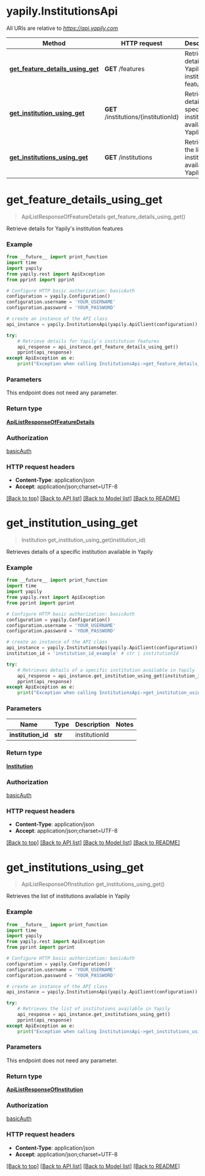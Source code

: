 # yapily.InstitutionsApi

All URIs are relative to *https://api.yapily.com*

Method | HTTP request | Description
------------- | ------------- | -------------
[**get_feature_details_using_get**](InstitutionsApi.md#get_feature_details_using_get) | **GET** /features | Retrieve details for Yapily&#39;s institution features
[**get_institution_using_get**](InstitutionsApi.md#get_institution_using_get) | **GET** /institutions/{institutionId} | Retrieves details of a specific institution available in Yapily
[**get_institutions_using_get**](InstitutionsApi.md#get_institutions_using_get) | **GET** /institutions | Retrieves the list of institutions available in Yapily


# **get_feature_details_using_get**
> ApiListResponseOfFeatureDetails get_feature_details_using_get()

Retrieve details for Yapily's institution features

### Example
```python
from __future__ import print_function
import time
import yapily
from yapily.rest import ApiException
from pprint import pprint

# Configure HTTP basic authorization: basicAuth
configuration = yapily.Configuration()
configuration.username = 'YOUR_USERNAME'
configuration.password = 'YOUR_PASSWORD'

# create an instance of the API class
api_instance = yapily.InstitutionsApi(yapily.ApiClient(configuration))

try:
    # Retrieve details for Yapily's institution features
    api_response = api_instance.get_feature_details_using_get()
    pprint(api_response)
except ApiException as e:
    print("Exception when calling InstitutionsApi->get_feature_details_using_get: %s\n" % e)
```

### Parameters
This endpoint does not need any parameter.

### Return type

[**ApiListResponseOfFeatureDetails**](ApiListResponseOfFeatureDetails.md)

### Authorization

[basicAuth](../README.md#basicAuth)

### HTTP request headers

 - **Content-Type**: application/json
 - **Accept**: application/json;charset=UTF-8

[[Back to top]](#) [[Back to API list]](../README.md#documentation-for-api-endpoints) [[Back to Model list]](../README.md#documentation-for-models) [[Back to README]](../README.md)

# **get_institution_using_get**
> Institution get_institution_using_get(institution_id)

Retrieves details of a specific institution available in Yapily

### Example
```python
from __future__ import print_function
import time
import yapily
from yapily.rest import ApiException
from pprint import pprint

# Configure HTTP basic authorization: basicAuth
configuration = yapily.Configuration()
configuration.username = 'YOUR_USERNAME'
configuration.password = 'YOUR_PASSWORD'

# create an instance of the API class
api_instance = yapily.InstitutionsApi(yapily.ApiClient(configuration))
institution_id = 'institution_id_example' # str | institutionId

try:
    # Retrieves details of a specific institution available in Yapily
    api_response = api_instance.get_institution_using_get(institution_id)
    pprint(api_response)
except ApiException as e:
    print("Exception when calling InstitutionsApi->get_institution_using_get: %s\n" % e)
```

### Parameters

Name | Type | Description  | Notes
------------- | ------------- | ------------- | -------------
 **institution_id** | **str**| institutionId | 

### Return type

[**Institution**](Institution.md)

### Authorization

[basicAuth](../README.md#basicAuth)

### HTTP request headers

 - **Content-Type**: application/json
 - **Accept**: application/json;charset=UTF-8

[[Back to top]](#) [[Back to API list]](../README.md#documentation-for-api-endpoints) [[Back to Model list]](../README.md#documentation-for-models) [[Back to README]](../README.md)

# **get_institutions_using_get**
> ApiListResponseOfInstitution get_institutions_using_get()

Retrieves the list of institutions available in Yapily

### Example
```python
from __future__ import print_function
import time
import yapily
from yapily.rest import ApiException
from pprint import pprint

# Configure HTTP basic authorization: basicAuth
configuration = yapily.Configuration()
configuration.username = 'YOUR_USERNAME'
configuration.password = 'YOUR_PASSWORD'

# create an instance of the API class
api_instance = yapily.InstitutionsApi(yapily.ApiClient(configuration))

try:
    # Retrieves the list of institutions available in Yapily
    api_response = api_instance.get_institutions_using_get()
    pprint(api_response)
except ApiException as e:
    print("Exception when calling InstitutionsApi->get_institutions_using_get: %s\n" % e)
```

### Parameters
This endpoint does not need any parameter.

### Return type

[**ApiListResponseOfInstitution**](ApiListResponseOfInstitution.md)

### Authorization

[basicAuth](../README.md#basicAuth)

### HTTP request headers

 - **Content-Type**: application/json
 - **Accept**: application/json;charset=UTF-8

[[Back to top]](#) [[Back to API list]](../README.md#documentation-for-api-endpoints) [[Back to Model list]](../README.md#documentation-for-models) [[Back to README]](../README.md)

